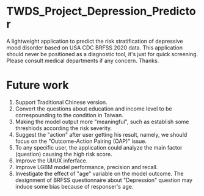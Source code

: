 # TWDS_Project_Depression_Predictor
A lightweight application to predict the risk stratification of depressive mood disorder based on USA CDC BRFSS 2020 data. This application should never be positioned as a diagnostic tool, it's just for quick screening. Please consult medical departments if any concern. Thanks.

# Future work
1. Support Traditional Chinese version.
2. Convert the questions about education and income level to be correspounding to the condition in Taiwan.
3. Making the model output more "meaningful", such as establish some threshlods according the risk severity.
4. Suggest the "action" after user getting his result, namely, we should focus on the "Outcome-Action Pairing (OAP)" issue.
5. To any specific user, the application could analyze the main factor (question) causing the high risk score.
6. Improve the UI/UX inferface.
7. Improve LGBM model performance, precision and recall.
8. Investigate the effect of "age" variable on the model outcome. The designment of BRFSS questionnaire about "Depression" question may induce some bias because of responser's age.
